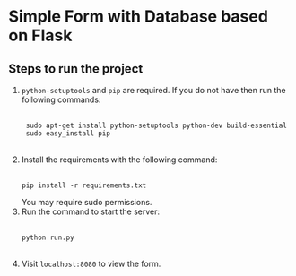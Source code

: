 # Simple Form with Database based on Flask

## Steps to run the project

1.  `python-setuptools` and `pip` are required. If you do not have then run the following commands:<br><br>
    ```
     sudo apt-get install python-setuptools python-dev build-essential
     sudo easy_install pip
    ```
    <br>
2.  Install the requirements with the following command:<br><br>
    ```
    pip install -r requirements.txt
    ```
    You may require sudo permissions.<br>
3.  Run the command to start the server:<br><br>
    ```
    python run.py
    ```
    <br>
4.  Visit `localhost:8080` to view the form.<br>
